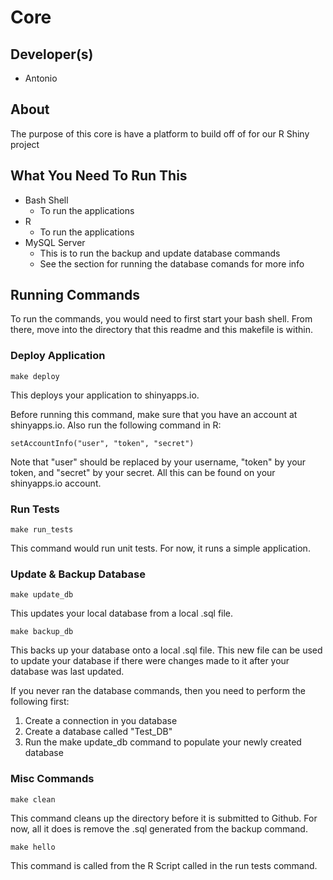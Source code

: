 # Core

## Developer(s)
* Antonio

## About
The purpose of this core is have a platform to build off of for our R Shiny project

## What You Need To Run This
* Bash Shell
    * To run the applications
* R
    * To run the applications
* MySQL Server
    * This is to run the backup and update database commands
    * See the section for running the database comands for more info

## Running Commands
To run the commands, you would need to first start your bash shell. From there, move into the directory that this readme and this makefile is within.

### Deploy Application
    make deploy

This deploys your application to shinyapps.io.

Before running this command, make sure that you have an account at shinyapps.io. Also run the following command in R:

    setAccountInfo("user", "token", "secret")

Note that "user" should be replaced by your username, "token" by your token, and "secret" by your secret. All this can be found on your shinyapps.io account.

### Run Tests
    make run_tests
This command would run unit tests. For now, it runs a simple application.

### Update & Backup Database
    make update_db

This updates your local database from a local .sql file.

    make backup_db

This backs up your database onto a local .sql file. This new file can be used to update your database if there were changes made to it after your database was last updated.

If you never ran the database commands, then you need to perform the following first:
1. Create a connection in you database
2. Create a database called "Test_DB"
3. Run the make update_db command to populate your newly created database

### Misc Commands
    make clean
This command cleans up the directory before it is submitted to Github. For now, all it does is remove the .sql generated from the backup command.

    make hello
This command is called from the R Script called in the run tests command.

